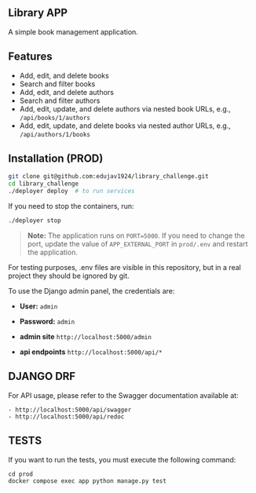 <!-- filepath: /app/README.md -->
## Library APP

A simple book management application.

## Features

- Add, edit, and delete books
- Search and filter books
- Add, edit, and delete authors
- Search and filter authors
- Add, edit, update, and delete authors via nested book URLs, e.g., `/api/books/1/authors`
- Add, edit, update, and delete books via nested author URLs, e.g., `/api/authors/1/books`

## Installation (PROD)

```bash
git clone git@github.com:edujav1924/library_challenge.git
cd library_challenge
./deployer deploy  # to run services
```
If you need to stop the containers, run:
```bash
./deployer stop
```
> **Note:** The application runs on `PORT=5000`. If you need to change the port, update the value of `APP_EXTERNAL_PORT` in `prod/.env` and restart the application.

For testing purposes, .env files are visible in this repository, but in a real project they should be ignored by git.

To use the Django admin panel, the credentials are:

- **User:** `admin`
- **Password:** `admin`

- **admin site** `http://localhost:5000/admin`
- **api endpoints** `http://localhost:5000/api/*`

## DJANGO DRF

For API usage, please refer to the Swagger documentation available at:

```
- http://localhost:5000/api/swagger
- http://localhost:5000/api/redoc
```

## TESTS

If you want to run the tests, you must execute the following command:

```
cd prod
docker compose exec app python manage.py test

```